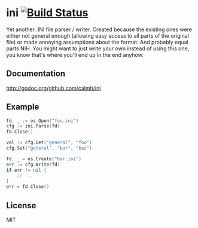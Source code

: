 ini [![Build Status](https://drone.io/github.com/calmh/ini/status.png)](https://drone.io/github.com/calmh/ini/latest)
===

Yet another .INI file parser / writer. Created because the existing ones
were either not general enough (allowing easy access to all parts of the
original file) or made annoying assumptions about the format. And
probably equal parts NIH. You might want to just write your own instead
of using this one, you know that's where you'll end up in the end
anyhow.

Documentation
-------------

http://godoc.org/github.com/calmh/ini

Example
-------

```go
fd, _ := os.Open("foo.ini")
cfg := ini.Parse(fd)
fd.Close()

val := cfg.Get("general", "foo")
cfg.Set("general", "bar", "baz")

fd, _ = os.Create("bar.ini")
err := cfg.Write(fd)
if err != nil {
	// ...
}
err = fd.Close()

```

License
-------

MIT
